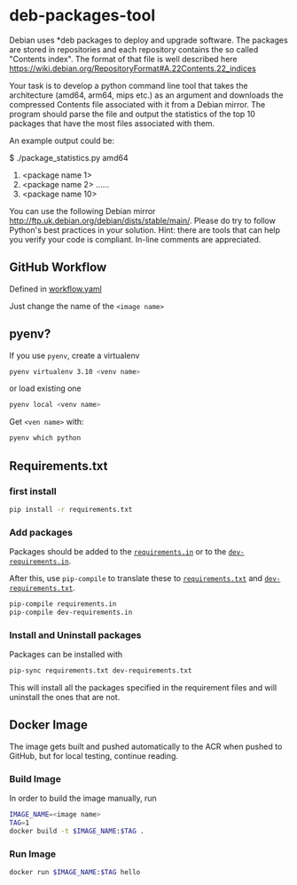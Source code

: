 # deb-packages-tool

Debian uses *deb packages to deploy and upgrade software. The packages are stored in repositories and each repository contains the so called "Contents index". The format of that file is well described here https://wiki.debian.org/RepositoryFormat#A.22Contents.22_indices
 
Your task is to develop a python command line tool that takes the architecture (amd64, arm64, mips etc.) as an argument and downloads the compressed Contents file associated with it from a Debian mirror. The program should parse the file and output the statistics of the top 10 packages that have the most files associated with them.
 
An example output could be:
 
$ ./package_statistics.py amd64
1. <package name 1>         <number of files>
2. <package name 2>         <number of files>
......
10. <package name 10>         <number of files>
 
You can use the following Debian mirror http://ftp.uk.debian.org/debian/dists/stable/main/. Please do try to follow Python's best practices in your solution. Hint: there are tools that can help you verify your code is compliant. In-line comments are appreciated.

## GitHub Workflow

Defined in [workflow.yaml](.github/workflow/workflow.yaml)

Just change the name of the `<image name>`

## pyenv?

If you use `pyenv`, create a virtualenv

```bash
pyenv virtualenv 3.10 <venv name>
```

or load existing one

```bash
pyenv local <venv name>
```

Get `<ven name>` with:

```bash
pyenv which python
```

## Requirements.txt

### first install

```bash
pip install -r requirements.txt
```

### Add packages

Packages should be added to the [`requirements.in`](requirements.in) or to the [`dev-requirements.in`](dev-requirements.in).

After this, use `pip-compile` to translate these to [`requirements.txt`](requirements.txt) and [`dev-requirements.txt`](dev-requirements.txt).

```bash
pip-compile requirements.in
pip-compile dev-requirements.in
```

### Install and Uninstall packages

Packages can be installed with

```bash
pip-sync requirements.txt dev-requirements.txt
```

This will install all the packages specified in the requirement files and will uninstall the ones that are not.


## Docker Image

The image gets built and pushed automatically to the ACR when pushed to GitHub, but for local testing, continue reading.


### Build Image

In order to build the image manually, run

```bash
IMAGE_NAME=<image name>
TAG=1
docker build -t $IMAGE_NAME:$TAG .
```

### Run Image

```bash
docker run $IMAGE_NAME:$TAG hello
```
